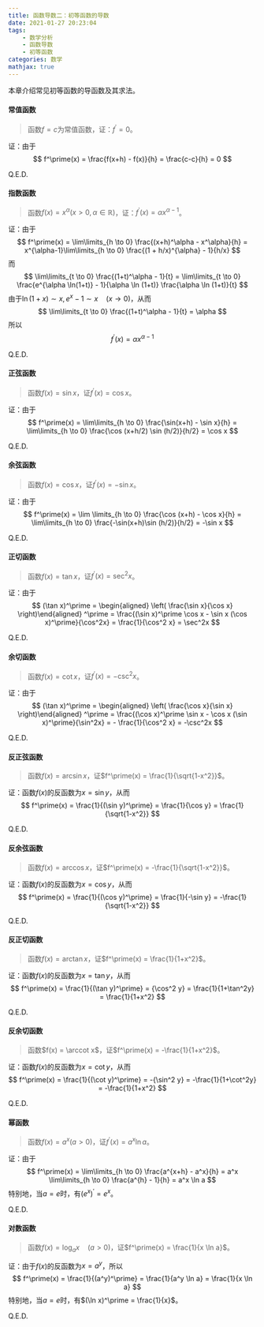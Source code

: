 ```yaml
---
title: 函数导数二：初等函数的导数
date: 2021-01-27 20:23:04
tags:
    - 数学分析
    - 函数导数
    - 初等函数
categories: 数学
mathjax: true
---
```


本章介绍常见初等函数的导函数及其求法。
<!--more-->

#### 常值函数
> 函数$f = c$为常值函数，证：$f^\prime = 0$。

证：由于
$$
    f^\prime(x) = \frac{f(x+h) - f(x)}{h} = \frac{c-c}{h} = 0
$$

Q.E.D.


#### 指数函数
> 函数$f(x) = x^\alpha (x > 0, \alpha \in \mathbb{R})$，证：$f^\prime(x) = \alpha x^{\alpha - 1}$。

证：由于
$$
    f^\prime(x) = \lim\limits_{h \to 0} \frac{(x+h)^\alpha - x^\alpha}{h} = x^{\alpha-1}\lim\limits_{h \to 0} \frac{(1 + h/x)^{\alpha} - 1}{h/x}
$$
而
$$  
    \lim\limits_{t \to 0} \frac{(1+t)^\alpha - 1}{t} = \lim\limits_{t \to 0} \frac{e^{\alpha \ln(1+t)} - 1}{\alpha \ln (1+t)} \frac{\alpha \ln (1+t)}{t}
$$
由于$\ln(1+x) \sim x, e^x-1 \sim x \quad (x \to 0)$，从而
$$
    \lim\limits_{t \to 0} \frac{(1+t)^\alpha - 1}{t} = \alpha
$$
所以
$$
     f^\prime(x) = \alpha x^{\alpha - 1}
$$

Q.E.D.

#### 正弦函数
> 函数$f(x) = \sin x$，证$f^\prime(x) = \cos x$。

证：由于
$$
    f^\prime(x) = \lim\limits_{h \to 0} \frac{\sin(x+h) - \sin x}{h} = \lim\limits_{h \to 0} \frac{\cos (x+h/2) \sin (h/2)}{h/2} = \cos x
$$

Q.E.D.

#### 余弦函数
> 函数$f(x) = \cos x$，证$f^\prime(x) = -\sin x$。

证：由于
$$
    f^\prime(x) = \lim \limits_{h \to 0} \frac{\cos (x+h) - \cos x}{h} = \lim\limits_{h \to 0} \frac{-\sin(x+h)\sin (h/2)}{h/2} = -\sin x
$$

Q.E.D.

#### 正切函数
> 函数$f(x) = \tan x$，证$f^\prime(x) = \sec^2x$。

证：由于
$$
    (\tan x)^\prime = \begin{aligned} \left( \frac{\sin x}{\cos x} \right)\end{aligned} ^\prime = \frac{(\sin x)^\prime \cos x - \sin x (\cos x)^\prime}{\cos^2x} = \frac{1}{\cos^2 x} = \sec^2x
$$

Q.E.D.

#### 余切函数
> 函数$f(x) = \cot x$，证$f^\prime(x) = -\csc^2x$。

证：由于
$$
    (\tan x)^\prime = \begin{aligned} \left( \frac{\cos x}{\sin x} \right)\end{aligned} ^\prime = \frac{(\cos x)^\prime \sin x - \cos x (\sin x)^\prime}{\sin^2x} = - \frac{1}{\cos^2 x} = -\csc^2x
$$

Q.E.D.


#### 反正弦函数
> 函数$f(x) = \arcsin x$，证$f^\prime(x) = \frac{1}{\sqrt{1-x^2}}$。

证：函数$f(x)$的反函数为$x = \sin y$，从而
$$
    f^\prime(x) = \frac{1}{(\sin y)^\prime} = \frac{1}{\cos y} = \frac{1}{\sqrt{1-x^2}}
$$

Q.E.D.

#### 反余弦函数
> 函数$f(x) = \arccos x$，证$f^\prime(x) = -\frac{1}{\sqrt{1-x^2}}$。

证：函数$f(x)$的反函数为$x = \cos y$，从而
$$
    f^\prime(x) = \frac{1}{(\cos y)^\prime} = \frac{1}{-\sin y} = -\frac{1}{\sqrt{1-x^2}}
$$

Q.E.D.

#### 反正切函数
> 函数$f(x) = \arctan x$，证$f^\prime(x) = \frac{1}{1+x^2}$。

证：函数$f(x)$的反函数为$x = \tan y$，从而
$$
    f^\prime(x) = \frac{1}{(\tan y)^\prime} = {\cos^2 y} = \frac{1}{1+\tan^2y} = \frac{1}{1+x^2}
$$

Q.E.D.

#### 反余切函数
<!--todo：markdown 不支持\arccot-->
> 函数$f(x) = \arccot x$，证$f^\prime(x) = -\frac{1}{1+x^2}$。

证：函数$f(x)$的反函数为$x = \cot y$，从而
$$
    f^\prime(x) = \frac{1}{(\cot y)^\prime} = -{\sin^2 y} = -\frac{1}{1+\cot^2y} = -\frac{1}{1+x^2}
$$

Q.E.D.

#### 幂函数
> 函数$f(x) = a^x (a>0)$，证$f^\prime(x) = a^x \ln a$。

证：由于
$$
    f^\prime(x) = \lim\limits_{h \to 0} \frac{a^{x+h} - a^x}{h} = a^x \lim\limits_{h \to 0} \frac{a^{h} - 1}{h} = a^x \ln a
$$
特别地，当$a= e$时，有$(e^x)^\prime = e^x$。

Q.E.D.

#### 对数函数
> 函数$f(x) = \log_a x \quad (a > 0)$，证$f^\prime(x) = \frac{1}{x \ln a}$。

证：由于$f(x)$的反函数为$x = a^y$，所以
$$
    f^\prime(x) = \frac{1}{(a^y)^\prime} = \frac{1}{a^y \ln a} = \frac{1}{x \ln a}
$$
特别地，当$a=e$时，有$(\ln x)^\prime = \frac{1}{x}$。

Q.E.D.